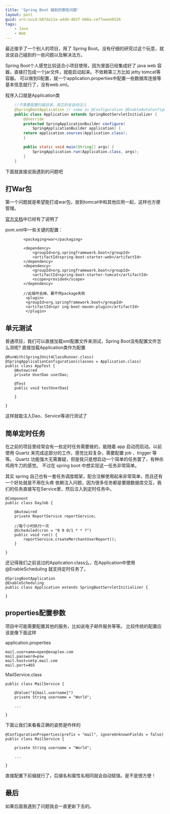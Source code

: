 ```yaml
---
title: 'Spring Boot 碰到的那些问题'
layout: post
guid: urn:uuid:b87da13a-a4dd-402f-b06a-cef7aeee0526
tags:
    - Java
    - Web
---
```



最近接手了一个别人的项目，用了 Spring Boot。没有仔细的研究过这个玩意，就说说自己碰到的一些问题以及解决法方。

Spring Boot个人感觉比较适合小项目使用，因为里面已经集成好了 java web 容器，直接打包成一个jar文件，就能启动起来。不依赖第三方比如 jetty tomcat等容器。
可以做到0配置，就一个application.properties中配置一些数据库连接等基本信息就行了，没有web.xml。

程序入口就是Application类

``` java
    //不需要配置扫描目录，真正的全自动注入
    @SpringBootApplication // same as @Configuration @EnableAutoConfiguration @ComponentScan
    public class Application extends SpringBootServletInitializer {
    	@Override
	    protected SpringApplicationBuilder configure(
			SpringApplicationBuilder application) {
		return application.sources(Application.class);
	    }

	    public static void main(String[] args) {
	        SpringApplication.run(Application.class, args);
    	}
    }
```

下面就直接说我遇到的问题吧

## 打War包 ##
第一个问题就是希望能打成war包，放到tomcat中和其他应用一起，这样也方便管理。

[官方文档][1]中已经有了说明了

pom.xml中一些关键的配置：

```
        <packaging>war</packaging> 

        <dependency>
			<groupId>org.springframework.boot</groupId>
			<artifactId>spring-boot-starter-web</artifactId>
		</dependency>
		<dependency>
			<groupId>org.springframework.boot</groupId>
			<artifactId>spring-boot-starter-tomcat</artifactId>
			<scope>provided</scope>
		</dependency>
		
		//此插件去掉，要不然package失败
		 <plugin> 
		 <groupId>org.springframework.boot</groupId>                
		 <artifactId>spr ing-boot-maven-plugin</artifactId> 
		 </plugin>
```

## 单元测试 ##
普通项目，我们可以直接加载xml配置文件来测试，Spring Boot没有配置文件怎么测呢?
直接加载Application类作为配置

```
@RunWith(SpringJUnit4ClassRunner.class)
@SpringApplicationConfiguration(classes = Application.class)
public class AppTest {
    @Autowired
	private UserDao userDao;
	
	@Test
	public void testUserDao{
	
	}

}
```

这样就能注入Dao、Service等进行测试了

## 简单定时任务 ##
在之前的项目里经常会有一些定时任务需要做的，能随着 app 启动而启动。以前使用 Quartz 来完成这部分的工作，感觉比较复杂，需要配置 job 、trigger 等等。
Quartz 功能强大无需置疑，但是我只是想启动一个简单的任务罢了，有种杀鸡用牛刀的感觉。
不过在 spring boot 中想实现这一任务非常简单。

其实 spring 自己也有一套任务调度框架，配合注解使用起来非常简单，而且还有一个好处就是不用在头疼 依赖注入问题，因为很多任务都是要跟数据库交互，我们的任务直接写在Service里，然后注入到定时任务中。


```
@Component
public class DayJob {

	@Autowired
	private ReportService reportService;

    //每个小时执行一次
	@Scheduled(cron = "0 0 0/1 * * ?") 
	public void run() {
		reportService.createMerchantUserReport();
	}

}
```

还记得我们之前说过的Application.class么，在Application中使用@EnableScheduling 就支持定时任务了。

```
@SpringBootApplication
@EnableScheduling
public class Application extends SpringBootServletInitializer {

}
```

## properties配置参数 ##
项目中可能需要配置其他的服务，比如说电子邮件服务等等。
比较传统的配置应该是像下面这样


application.properties

```
mail.username=open@exapleo.com
mail.password=psw
mail.host=smtp.mail.com
mail.port=465
```

MailService.class

```
public class MailService {

    @Value("${mail.username}")
	private String username = "World";
    
    ...

}
```

下面让我们来看看正确的姿势是咋样的

```
@ConfigurationProperties(prefix = "mail", ignoreUnknownFields = false)
public class MailService {

	private String username = "World";
	
    ...
    
}
```
直接配置下前缀就行了，后缀名和属性名相同就会自动赋值。是不是很方便！



## 最后 ##
如果后面我遇到了问题我会一直更新下去的。

  [1]: http://docs.spring.io/spring-boot/docs/current/reference/htmlsingle/#howto-create-a-deployable-war-file

